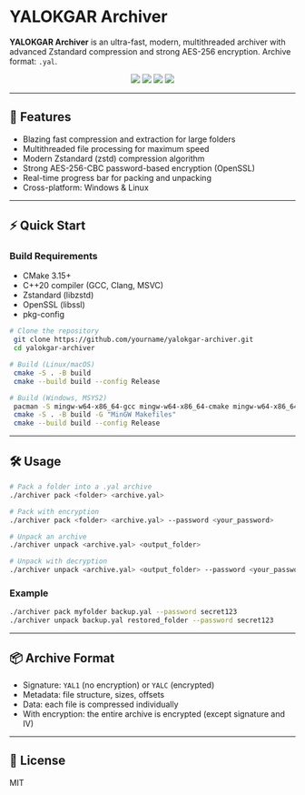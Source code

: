 # YALOKGAR Archiver

**YALOKGAR Archiver** is an ultra-fast, modern, multithreaded archiver with advanced Zstandard compression and strong AES-256 encryption. Archive format: `.yal`.

<p align="center">
  <img src="https://img.shields.io/badge/Compression-Zstandard-blue" />
  <img src="https://img.shields.io/badge/Encryption-AES--256--CBC-green" />
  <img src="https://img.shields.io/badge/Multithreaded-Yes-orange" />
  <img src="https://img.shields.io/badge/Format-.yal-purple" />
</p>

---

## 🚀 Features
- Blazing fast compression and extraction for large folders
- Multithreaded file processing for maximum speed
- Modern Zstandard (zstd) compression algorithm
- Strong AES-256-CBC password-based encryption (OpenSSL)
- Real-time progress bar for packing and unpacking
- Cross-platform: Windows & Linux

---

## ⚡ Quick Start

### Build Requirements
- CMake 3.15+
- C++20 compiler (GCC, Clang, MSVC)
- Zstandard (libzstd)
- OpenSSL (libssl)
- pkg-config

```sh
# Clone the repository
 git clone https://github.com/yourname/yalokgar-archiver.git
 cd yalokgar-archiver

# Build (Linux/macOS)
 cmake -S . -B build
 cmake --build build --config Release

# Build (Windows, MSYS2)
 pacman -S mingw-w64-x86_64-gcc mingw-w64-x86_64-cmake mingw-w64-x86_64-pkg-config mingw-w64-x86_64-zstd mingw-w64-x86_64-openssl
 cmake -S . -B build -G "MinGW Makefiles"
 cmake --build build --config Release
```

---

## 🛠 Usage

```sh
# Pack a folder into a .yal archive
./archiver pack <folder> <archive.yal>

# Pack with encryption
./archiver pack <folder> <archive.yal> --password <your_password>

# Unpack an archive
./archiver unpack <archive.yal> <output_folder>

# Unpack with decryption
./archiver unpack <archive.yal> <output_folder> --password <your_password>
```

### Example

```sh
./archiver pack myfolder backup.yal --password secret123
./archiver unpack backup.yal restored_folder --password secret123
```

---

## 📦 Archive Format
- Signature: `YAL1` (no encryption) or `YALC` (encrypted)
- Metadata: file structure, sizes, offsets
- Data: each file is compressed individually
- With encryption: the entire archive is encrypted (except signature and IV)

---

## 📝 License
MIT 